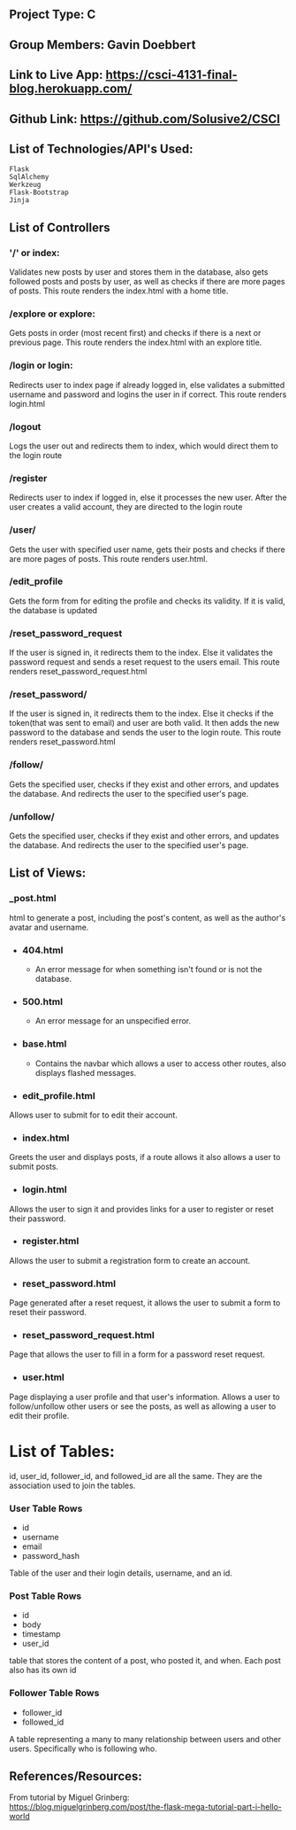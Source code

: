 ## **Project Type:** C
## **Group Members:** Gavin Doebbert
## **Link to Live App:** https://csci-4131-final-blog.herokuapp.com/
## **Github Link:** https://github.com/Solusive2/CSCI
## **List of Technologies/API's Used:**
	Flask 
	SqlAlchemy
	Werkzeug
	Flask-Bootstrap
	Jinja




## **List of Controllers**

### **'/' or index:**
Validates new posts by user and stores them in the database, also gets followed posts and posts by user, as well as checks if there are more pages of posts. This route renders the index.html with a home title.

### **/explore or explore:**
Gets posts in order (most recent first) and checks if there is a next or previous page. This route renders the index.html with an explore title.

### **/login or login:**
Redirects user to index page if already logged in, else validates a submitted username and password and logins the user in if correct. This route renders login.html

### **/logout**
Logs the user out and redirects them to index, which would direct them to the login route

### **/register**
Redirects user to index if logged in, else it processes the new user. After the user creates a valid account, they are directed to the login route

### **/user/<username>**
Gets the user with specified user name, gets their posts and checks if there are more pages of posts. This route renders user.html.

### **/edit_profile**
Gets the form from for editing the profile and checks its validity. If it is valid, the database is updated 

### **/reset_password_request**
If the user is signed in, it redirects them to the index. Else it validates the password request and sends a reset request to the users email. This route renders reset_password_request.html

### **/reset_password/<token>**
If the user is signed in, it redirects them to the index. Else it checks if the token(that was sent to email) and user are both valid. It then adds the new password to the database and sends the user to the login route. This route renders reset_password.html

### **/follow/<username>**
Gets the specified user, checks if they exist and other errors, and updates the database. And redirects the user to the specified user's page.

### **/unfollow/<username>**
Gets the specified user, checks if they exist and other errors, and updates the database. And redirects the user to the specified user's page.





## **List of Views:**


### **_post.html**
html to generate a post, including the post's content, as well as the author's avatar and username.

* ### **404.html**
  * An error message for when something isn't found or is not the database.

* ### **500.html**
  * An error message for an unspecified error.

* ### **base.html**
  * Contains the navbar which allows a user to access other routes, also displays flashed messages.

* ### **edit_profile.html**
Allows user to submit for to edit their account.

* ### **index.html**
Greets the user and displays posts, if a route allows it also allows a user to submit posts.

* ### **login.html**
Allows the user to sign it and provides links for a user to register or reset their password.

* ### **register.html**
Allows the user to submit a registration form to create an account.

* ### **reset_password.html**
Page generated after a reset request, it allows the user to submit a form to reset their password.

* ### **reset_password_request.html**
Page that allows the user to fill in a form for a password reset request.

* ### **user.html**
Page displaying a user profile and that user's information. Allows a user to follow/unfollow other users or see the posts, as well as allowing a user to edit their profile.






# **List of Tables:**
id, user_id, follower_id, and followed_id are all the same. They are the association used to join the tables.
	

### **User Table Rows**
* id
* username
* email
* password_hash

Table of the user and their login details, username, and an id.

### **Post Table Rows**
* id
* body
* timestamp
* user_id

table that stores the content of a post, who posted it, and when. Each post also has its own id

### **Follower Table Rows**

* follower_id
* followed_id

A table representing a many to many relationship between users and other users. Specifically who is following who.



## **References/Resources:**

From tutorial by Miguel Grinberg:   
	https://blog.miguelgrinberg.com/post/the-flask-mega-tutorial-part-i-hello-world
